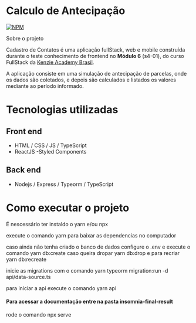 # Calculo de Antecipação

[![NPM](https://img.shields.io/npm/l/react)](https://github.com/abner-leals/cadastro-de-contatos/blob/react/LICENSE)

Sobre o projeto

Cadastro de Contatos é uma aplicação fullStack, web e mobile construída durante o teste conhecimento de frontend no **Módulo 6** (s4-01), do curso FullStack da [Kenzie Academy Brasil](https://kenzie.com.br "Site da Kenzie Academy Brasil").

A aplicação consiste em uma simulação de antecipação de parcelas, onde os dados são coletados, e depois são calculados e listados os valores mediante ao período informado.

# Tecnologias utilizadas

## Front end

- HTML / CSS / JS / TypeScript
- ReactJS
  -Styled Components

## Back end

- Nodejs / Express / Typeorm / TypeScript

# Como executar o projeto

É nescessário ter instaldo o yarn e/ou npx

execute o comando yarn para baixar as dependencias no computador

caso ainda não tenha criado o banco de dados configure o .env e execute o comando yarn db:create
caso queira dropar yarn db:drop
e para recriar yarn db:recreate

inicie as migrations com o comando yarn typeorm migration:run -d api/data-source.ts

para iniciar a api execute o comando yarn api

#### Para acessar a documentação entre na pasta insomnia-final-result

rode o comando npx serve
